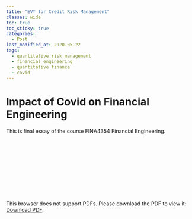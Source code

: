 ```yaml
---
title: "EVT for Credit Risk Management"
classes: wide
toc: true
toc_sticky: true
categories: 
  - Post
last_modified_at: 2020-05-22
tags:
  - quantitative risk management
  - financial engineering
  - quantitative finance
  - covid
---
```

# Impact of Covid on Financial Engineering

This is final essay of the course FINA4354 Financial Engineering.

<object data="https://haydenz.github.io/assets/media/financial-engineering/an-introduction-of-evt-for-credit-risk-management-in-rare-events.pdf" type="application/pdf" width="1000px" height="1200px">
    <embed src="https://haydenz.github.io/assets/media/financial-engineering/an-introduction-of-evt-for-credit-risk-management-in-rare-events.pdf">
        <p>This browser does not support PDFs. Please download the PDF to view it: <a href="https://haydenz.github.io/assets/media/financial-engineering/an-introduction-of-evt-for-credit-risk-management-in-rare-events.pdf">Download PDF</a>.</p>
    </embed>
</object>